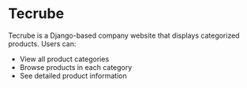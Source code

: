 # Tecrube

Tecrube is a Django-based company website that displays categorized products. Users can:

- View all product categories
- Browse products in each category
- See detailed product information